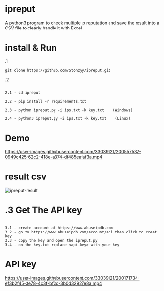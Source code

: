 # ipreput
A python3 program to check multiple ip reputation and save the result into a CSV file to clearly handle it with Excel

# install & Run

.1
 ```
 git clone https://github.com/Stonzyy/ipreput.git
 
 ```
 
.2

```

2.1 - cd ipreput 

2.2 - pip install -r requirements.txt

2.3 - python ipreput.py -i ips.txt -k key.txt    (Windows)

2.4 - python3 ipreput.py -i ips.txt -k key.txt    (Linux)

```
# Demo

https://user-images.githubusercontent.com/33039121/200557532-0949c425-62c2-418e-a374-df485eafaf3a.mp4


# result csv

![ipreput-result](https://user-images.githubusercontent.com/33039121/200705132-4888695a-feb9-45d6-930e-637c548d0a5b.PNG)



# .3 Get The API key 

```

3.1 - create account at https://www.abuseipdb.com
3.2 - go to https://www.abuseipdb.com/account/api then click to creat key
3.3 - copy the key and open the ipreput.py
3.4 - on the key.txt replace <api-key> with your key

```
# API key 

https://user-images.githubusercontent.com/33039121/200171734-ef3b2f45-3e78-4c3f-bf3c-3b0d32927e8a.mp4

